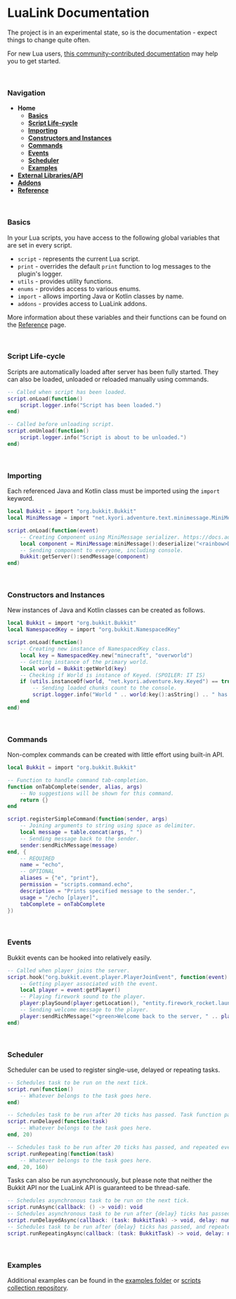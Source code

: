 # LuaLink Documentation
The project is in an experimental state, so is the documentation - expect things to change quite often. 

For new Lua users, [this community-contributed documentation](https://devdocs.io/lua~5.2-language/) may help you to get started.

<br />

### Navigation
- **Home**
  - **[Basics](#basics)**
  - **[Script Life-cycle](#script-life-cycle)**
  - **[Importing](#importing)**
  - **[Constructors and Instances](#constructors-and-instances)**
  - **[Commands](#commands)**
  - **[Events](#events)**
  - **[Scheduler](#scheduler)**
  - **[Examples](#examples)**
- **[External Libraries/API](external_libraries.md#navigation)**
- **[Addons](addons.md#navigation)**
- **[Reference](reference.md#navigation)**

<br />

### Basics
In your Lua scripts, you have access to the following global variables that are set in every script.
- `script` - represents the current Lua script.
- `print` - overrides the default `print` function to log messages to the plugin's logger.
- `utils` - provides utility functions.
- `enums` - provides access to various enums.
- `import` - allows importing Java or Kotlin classes by name.
- `addons` - provides access to LuaLink addons.

More information about these variables and their functions can be found on the [Reference](reference.md) page.

<br />

### Script Life-cycle
Scripts are automatically loaded after server has been fully started. They can also be loaded, unloaded or reloaded manually using commands.
```lua
-- Called when script has been loaded.
script.onLoad(function()
    script.logger.info("Script has been loaded.")
end)

-- Called before unloading script.
script.onUnload(function()
    script.logger.info("Script is about to be unloaded.")
end)
```

<br />

### Importing
Each referenced Java and Kotlin class must be imported using the `import` keyword.
```lua
local Bukkit = import "org.bukkit.Bukkit"
local MiniMessage = import "net.kyori.adventure.text.minimessage.MiniMessage"

script.onLoad(function(event)
    -- Creating Component using MiniMessage serializer. https://docs.advntr.dev/minimessage/index.html
    local component = MiniMessage:miniMessage():deserialize("<rainbow>Did you know you can make rainbow text?!")
    -- Sending component to everyone, including console.
    Bukkit:getServer():sendMessage(component)
end)
```

<br />

### Constructors and Instances
New instances of Java and Kotlin classes can be created as follows.
```lua
local Bukkit = import "org.bukkit.Bukkit"
local NamespacedKey = import "org.bukkit.NamespacedKey"

script.onLoad(function()
    -- Creating new instance of NamespacedKey class.
    local key = NamespacedKey.new("minecraft", "overworld")
    -- Getting instance of the primary world.
    local world = Bukkit:getWorld(key)
    -- Checking if World is instance of Keyed. (SPOILER: IT IS)
    if (utils.instanceOf(world, "net.kyori.adventure.key.Keyed") == true) then
        -- Sending loaded chunks count to the console.
        script.logger.info("World " .. world:key():asString() .. " has " .. world:getChunkCount() .. " chunks loaded.")
    end
end)
```

<br />

### Commands
Non-complex commands can be created with little effort using built-in API.
```lua
local Bukkit = import "org.bukkit.Bukkit"

-- Function to handle command tab-completion.
function onTabComplete(sender, alias, args)
    -- No suggestions will be shown for this command.
    return {}
end

script.registerSimpleCommand(function(sender, args)
    -- Joining arguments to string using space as delimiter.
    local message = table.concat(args, " ")
    -- Sending message back to the sender.
    sender:sendRichMessage(message)
end, {
    -- REQUIRED
    name = "echo",
    -- OPTIONAL
    aliases = {"e", "print"},
    permission = "scripts.command.echo",
    description = "Prints specified message to the sender.",
    usage = "/echo [player]",
    tabComplete = onTabComplete
})
```

<br />

### Events
Bukkit events can be hooked into relatively easily.
```lua
-- Called when player joins the server.
script.hook("org.bukkit.event.player.PlayerJoinEvent", function(event)
    -- Getting player associated with the event. 
    local player = event:getPlayer()
    -- Playing firework sound to the player.
    player:playSound(player:getLocation(), "entity.firework_rocket.launch", 1.0, 1.0)
    -- Sending welcome message to the player.
    player:sendRichMessage("<green>Welcome back to the server, " .. player:getName() .. "!")
end)
```

<br />

### Scheduler
Scheduler can be used to register single-use, delayed or repeating tasks.
```lua
-- Schedules task to be run on the next tick.
script.run(function()
    -- Whatever belongs to the task goes here.
end)

-- Schedules task to be run after 20 ticks has passed. Task function parameter can be ommited if not used. 
script.runDelayed(function(task)
    -- Whatever belongs to the task goes here.
end, 20)

-- Schedules task to be run after 20 ticks has passed, and repeated every 160 ticks. Task function parameter can be ommited if not used. 
script.runRepeating(function(task)
    -- Whatever belongs to the task goes here.
end, 20, 160)
```

Tasks can also be run asynchronously, but please note that neither the Bukkit API nor the LuaLink API is guaranteed to be thread-safe.
```lua
-- Schedules asynchronous task to be run on the next tick.
script.runAsync(callback: () -> void): void
-- Schedules asynchronous task to be run after {delay} ticks has passed. Task function parameter can be ommited if not used. 
script.runDelayedAsync(callback: (task: BukkitTask) -> void, delay: number): BukkitTask
-- Schedules task to be run after {delay} ticks has passed, and repeated every {period} ticks. Task function parameter can be ommited if not used. 
script.runRepeatingAsync(callback: (task: BukkitTask) -> void, delay: number, period: number): BukkitTask
```

<br />

### Examples
Additional examples can be found in the [examples folder](/_examples) or [scripts collection repository](https://github.com/LuaLink/Scripts).